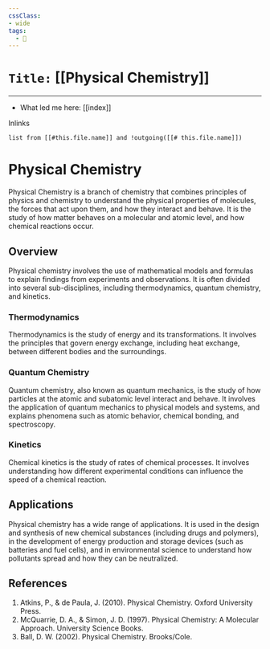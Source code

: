 ```yaml
---
cssClass:
- wide
tags:
  - 🧪
---
```


# `Title:` [[Physical Chemistry]]
--- 

- What led me here: [[index]]

Inlinks
```dataview 
list from [[#this.file.name]] and !outgoing([[# this.file.name]]) 
```

# Physical Chemistry

Physical Chemistry is a branch of chemistry that combines principles of physics and chemistry to understand the physical properties of molecules, the forces that act upon them, and how they interact and behave. It is the study of how matter behaves on a molecular and atomic level, and how chemical reactions occur.

## Overview

Physical chemistry involves the use of mathematical models and formulas to explain findings from experiments and observations. It is often divided into several sub-disciplines, including thermodynamics, quantum chemistry, and kinetics.

### Thermodynamics

Thermodynamics is the study of energy and its transformations. It involves the principles that govern energy exchange, including heat exchange, between different bodies and the surroundings.

### Quantum Chemistry

Quantum chemistry, also known as quantum mechanics, is the study of how particles at the atomic and subatomic level interact and behave. It involves the application of quantum mechanics to physical models and systems, and explains phenomena such as atomic behavior, chemical bonding, and spectroscopy.

### Kinetics

Chemical kinetics is the study of rates of chemical processes. It involves understanding how different experimental conditions can influence the speed of a chemical reaction.

## Applications

Physical chemistry has a wide range of applications. It is used in the design and synthesis of new chemical substances (including drugs and polymers), in the development of energy production and storage devices (such as batteries and fuel cells), and in environmental science to understand how pollutants spread and how they can be neutralized.

## References

1. Atkins, P., & de Paula, J. (2010). Physical Chemistry. Oxford University Press.
2. McQuarrie, D. A., & Simon, J. D. (1997). Physical Chemistry: A Molecular Approach. University Science Books.
3. Ball, D. W. (2002). Physical Chemistry. Brooks/Cole.
